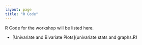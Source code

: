 ```yaml
---
layout: page
title: "R Code"
---
```


R Code for the workshop will be listed here.

* [Univariate and Bivariate Plots](univariate stats and graphs.R)
